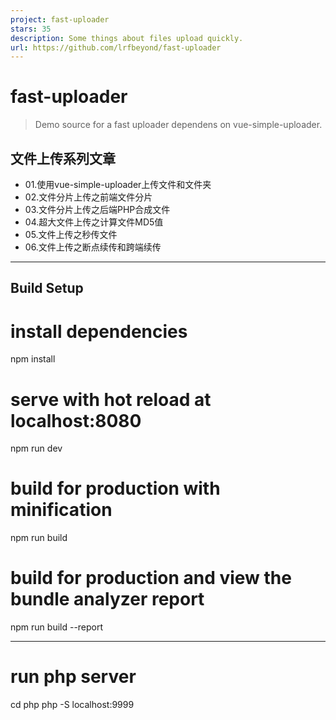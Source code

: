 ```yaml
---
project: fast-uploader
stars: 35
description: Some things about files upload quickly.
url: https://github.com/lrfbeyond/fast-uploader
---
```


fast-uploader
=============

> Demo source for a fast uploader dependens on vue-simple-uploader.

文件上传系列文章
--------

-   01.使用vue-simple-uploader上传文件和文件夹
-   02.文件分片上传之前端文件分片
-   03.文件分片上传之后端PHP合成文件
-   04.超大文件上传之计算文件MD5值
-   05.文件上传之秒传文件
-   06.文件上传之断点续传和跨端续传

* * *

Build Setup
-----------

# install dependencies
npm install

# serve with hot reload at localhost:8080
npm run dev

# build for production with minification
npm run build

# build for production and view the bundle analyzer report
npm run build --report

* * *

# run php server
cd php
php -S localhost:9999

